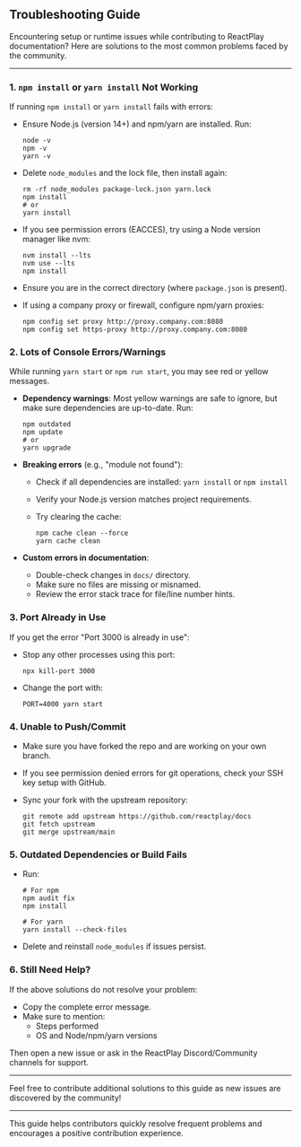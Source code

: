 ## Troubleshooting Guide

Encountering setup or runtime issues while contributing to ReactPlay documentation? Here are solutions to the most common problems faced by the community.

***

### 1. `npm install` or `yarn install` Not Working

If running `npm install` or `yarn install` fails with errors:

- Ensure Node.js (version 14+) and npm/yarn are installed. Run:

  ```
  node -v
  npm -v
  yarn -v
  ```

- Delete `node_modules` and the lock file, then install again:

  ```
  rm -rf node_modules package-lock.json yarn.lock
  npm install
  # or
  yarn install
  ```

- If you see permission errors (EACCES), try using a Node version manager like nvm:

  ```
  nvm install --lts
  nvm use --lts
  npm install
  ```

- Ensure you are in the correct directory (where `package.json` is present).

- If using a company proxy or firewall, configure npm/yarn proxies:

  ```
  npm config set proxy http://proxy.company.com:8080
  npm config set https-proxy http://proxy.company.com:8080
  ```

### 2. Lots of Console Errors/Warnings

While running `yarn start` or `npm run start`, you may see red or yellow messages.

- **Dependency warnings**: Most yellow warnings are safe to ignore, but make sure dependencies are up-to-date. Run:

  ```
  npm outdated
  npm update
  # or
  yarn upgrade
  ```

- **Breaking errors** (e.g., "module not found"):

  - Check if all dependencies are installed: `yarn install` or `npm install`
  - Verify your Node.js version matches project requirements.
  - Try clearing the cache:

    ```
    npm cache clean --force
    yarn cache clean
    ```

- **Custom errors in documentation**:

  - Double-check changes in `docs/` directory.
  - Make sure no files are missing or misnamed.
  - Review the error stack trace for file/line number hints.

### 3. Port Already in Use

If you get the error "Port 3000 is already in use":

- Stop any other processes using this port:

  ```
  npx kill-port 3000
  ```

- Change the port with:

  ```
  PORT=4000 yarn start
  ```

### 4. Unable to Push/Commit

- Make sure you have forked the repo and are working on your own branch.
- If you see permission denied errors for git operations, check your SSH key setup with GitHub.
- Sync your fork with the upstream repository:

  ```
  git remote add upstream https://github.com/reactplay/docs
  git fetch upstream
  git merge upstream/main
  ```

### 5. Outdated Dependencies or Build Fails

- Run:

  ```
  # For npm
  npm audit fix
  npm install

  # For yarn
  yarn install --check-files
  ```

- Delete and reinstall `node_modules` if issues persist.

### 6. Still Need Help?

If the above solutions do not resolve your problem:

- Copy the complete error message.
- Make sure to mention:
  - Steps performed
  - OS and Node/npm/yarn versions

Then open a new issue or ask in the ReactPlay Discord/Community channels for support.

***

Feel free to contribute additional solutions to this guide as new issues are discovered by the community!

***

This guide helps contributors quickly resolve frequent problems and encourages a positive contribution experience.